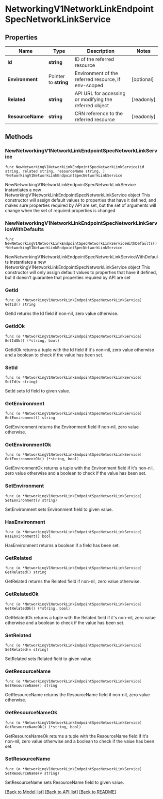 # NetworkingV1NetworkLinkEndpointSpecNetworkLinkService

## Properties

Name | Type | Description | Notes
------------ | ------------- | ------------- | -------------
**Id** | **string** | ID of the referred resource | 
**Environment** | Pointer to **string** | Environment of the referred resource, if env-scoped | [optional] 
**Related** | **string** | API URL for accessing or modifying the referred object | [readonly] 
**ResourceName** | **string** | CRN reference to the referred resource | [readonly] 

## Methods

### NewNetworkingV1NetworkLinkEndpointSpecNetworkLinkService

`func NewNetworkingV1NetworkLinkEndpointSpecNetworkLinkService(id string, related string, resourceName string, ) *NetworkingV1NetworkLinkEndpointSpecNetworkLinkService`

NewNetworkingV1NetworkLinkEndpointSpecNetworkLinkService instantiates a new NetworkingV1NetworkLinkEndpointSpecNetworkLinkService object
This constructor will assign default values to properties that have it defined,
and makes sure properties required by API are set, but the set of arguments
will change when the set of required properties is changed

### NewNetworkingV1NetworkLinkEndpointSpecNetworkLinkServiceWithDefaults

`func NewNetworkingV1NetworkLinkEndpointSpecNetworkLinkServiceWithDefaults() *NetworkingV1NetworkLinkEndpointSpecNetworkLinkService`

NewNetworkingV1NetworkLinkEndpointSpecNetworkLinkServiceWithDefaults instantiates a new NetworkingV1NetworkLinkEndpointSpecNetworkLinkService object
This constructor will only assign default values to properties that have it defined,
but it doesn't guarantee that properties required by API are set

### GetId

`func (o *NetworkingV1NetworkLinkEndpointSpecNetworkLinkService) GetId() string`

GetId returns the Id field if non-nil, zero value otherwise.

### GetIdOk

`func (o *NetworkingV1NetworkLinkEndpointSpecNetworkLinkService) GetIdOk() (*string, bool)`

GetIdOk returns a tuple with the Id field if it's non-nil, zero value otherwise
and a boolean to check if the value has been set.

### SetId

`func (o *NetworkingV1NetworkLinkEndpointSpecNetworkLinkService) SetId(v string)`

SetId sets Id field to given value.


### GetEnvironment

`func (o *NetworkingV1NetworkLinkEndpointSpecNetworkLinkService) GetEnvironment() string`

GetEnvironment returns the Environment field if non-nil, zero value otherwise.

### GetEnvironmentOk

`func (o *NetworkingV1NetworkLinkEndpointSpecNetworkLinkService) GetEnvironmentOk() (*string, bool)`

GetEnvironmentOk returns a tuple with the Environment field if it's non-nil, zero value otherwise
and a boolean to check if the value has been set.

### SetEnvironment

`func (o *NetworkingV1NetworkLinkEndpointSpecNetworkLinkService) SetEnvironment(v string)`

SetEnvironment sets Environment field to given value.

### HasEnvironment

`func (o *NetworkingV1NetworkLinkEndpointSpecNetworkLinkService) HasEnvironment() bool`

HasEnvironment returns a boolean if a field has been set.

### GetRelated

`func (o *NetworkingV1NetworkLinkEndpointSpecNetworkLinkService) GetRelated() string`

GetRelated returns the Related field if non-nil, zero value otherwise.

### GetRelatedOk

`func (o *NetworkingV1NetworkLinkEndpointSpecNetworkLinkService) GetRelatedOk() (*string, bool)`

GetRelatedOk returns a tuple with the Related field if it's non-nil, zero value otherwise
and a boolean to check if the value has been set.

### SetRelated

`func (o *NetworkingV1NetworkLinkEndpointSpecNetworkLinkService) SetRelated(v string)`

SetRelated sets Related field to given value.


### GetResourceName

`func (o *NetworkingV1NetworkLinkEndpointSpecNetworkLinkService) GetResourceName() string`

GetResourceName returns the ResourceName field if non-nil, zero value otherwise.

### GetResourceNameOk

`func (o *NetworkingV1NetworkLinkEndpointSpecNetworkLinkService) GetResourceNameOk() (*string, bool)`

GetResourceNameOk returns a tuple with the ResourceName field if it's non-nil, zero value otherwise
and a boolean to check if the value has been set.

### SetResourceName

`func (o *NetworkingV1NetworkLinkEndpointSpecNetworkLinkService) SetResourceName(v string)`

SetResourceName sets ResourceName field to given value.



[[Back to Model list]](../README.md#documentation-for-models) [[Back to API list]](../README.md#documentation-for-api-endpoints) [[Back to README]](../README.md)


